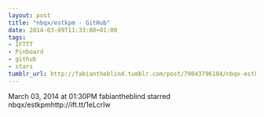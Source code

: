 ```yaml
---
layout: post
title: "nbqx/estkpm · GitHub"
date: 2014-03-09T11:33:08+01:00
tags:
- IFTTT
- Pinboard
- github
- stars
tumblr_url: http://fabiantheblind.tumblr.com/post/79043796184/nbqx-estkpm-github
---
```

March 03, 2014 at 01:30PM
fabiantheblind starred nbqx/estkpmhttp://ift.tt/1eLcrIw

